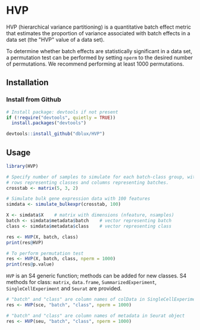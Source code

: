 # HVP 

HVP (hierarchical variance partitioning) is a quantitative batch effect metric
that estimates the proportion of variance associated with batch effects in a
data set (the "HVP" value of a data set).

To determine whether batch effects are statistically significant in a data
set, a permutation test can be performed by setting `nperm` to the desired
number of permutations. We recommend performing at least 1000 permutations.

## Installation

### Install from Github

``` r
# Install package: devtools if not present
if (!require("devtools", quietly = TRUE))
  install.packages("devtools")

devtools::install_github("dblux/HVP")
```

## Usage

``` r
library(HVP)

# Specify number of samples to simulate for each batch-class group, with
# rows representing classes and columns representing batches.
crosstab <- matrix(5, 3, 2)

# Simulate bulk gene expression data with 100 features
simdata <- simulate_bulkexpr(crosstab, 100)

X <- simdata$X    # matrix with dimensions (nfeature, nsamples)
batch <- simdata$metadata$batch    # vector representing batch
class <- simdata$metadata$class    # vector representing class

res <- HVP(X, batch, class)
print(res@HVP)

# To perform permutation test
res <- HVP(X, batch, class, nperm = 1000)
print(res@p.value)
```

`HVP` is an S4 generic function; methods can be added for new
classes. S4 methods for class: `matrix`, `data.frame`, `SummarizedExperiment`,
`SingleCellExperiment` and `Seurat` are provided.

``` r
# "batch" and "class" are column names of colData in SingleCellExperiment object
res <- HVP(sce, "batch", "class", nperm = 1000)

# "batch" and "class" are column names of metadata in Seurat object
res <- HVP(seu, "batch", "class", nperm = 1000)
```

